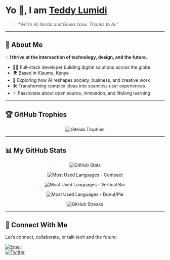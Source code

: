 # Yo 👋, I am [Teddy Lumidi](https://bio.link/teddylumidi)

> *“We're All Nerds and Geeks Now. Thanks to AI.”*

---

## 🚀 About Me

💡 **I thrive at the intersection of technology, design, and the future.**

- 👨‍💻 Full-stack developer building digital solutions across the globe  
- 🌍 Based in Kisumu, Kenya  
- 🔭 Exploring how AI reshapes society, business, and creative work  
- 🛠️ Transforming complex ideas into seamless user experiences  
- ✨ Passionate about open source, innovation, and lifelong learning

---

## 🏆 GitHub Trophies

<p align="center">
  <img src="https://github-profile-trophy.vercel.app/?username=teddylumidi&column=7&title_color=ffffff&icon_color=ffffff&text_color=ffffff&bg_color=000000" alt="GitHub Trophies" />
</p>

---

## 📊 My GitHub Stats

<p align="center">
  <img src="https://github-readme-stats.vercel.app/api?username=teddylumidi&show_icons=true&count_private=true&hide_border=true&title_color=ffffff&icon_color=ffffff&text_color=ffffff&bg_color=000000" alt="GitHub Stats" />
</p>

<p align="center">
  <img src="https://github-readme-stats.vercel.app/api/top-langs/?username=teddylumidi&layout=compact&hide_border=true&title_color=ffffff&text_color=ffffff&bg_color=000000" alt="Most Used Languages - Compact" />
</p>


<p align="center">
  <img src="https://github-readme-stats.vercel.app/api/top-langs/?username=teddylumidi&layout=bar&hide_border=true&title_color=ffffff&text_color=ffffff&bg_color=000000" alt="Most Used Languages - Vertical Bar" />
</p>

<p align="center">
  <img src="https://github-readme-stats.vercel.app/api/top-langs/?username=teddylumidi&layout=pie&hide_border=true&title_color=ffffff&text_color=ffffff&bg_color=000000&langs_count=8" alt="Most Used Languages - Donut/Pie" />
</p>

<p align="center">
  <img src="https://github-readme-streak-stats.herokuapp.com/?user=teddylumidi&theme=black-ice&hide_border=true&stroke=ffffff&ring=ffffff&fire=ffffff&currStreakLabel=ffffff" alt="GitHub Streaks" />
</p>

---

## 💬 Connect With Me

Let’s connect, collaborate, or talk tech and the future:

[![Email](https://img.shields.io/badge/Email-lumiditeddy%40gmail.com-red?style=for-the-badge&logo=gmail)](mailto:lumiditeddy@gmail.com)  
[![Twitter](https://img.shields.io/badge/Twitter-@teddylumidi-blue?style=for-the-badge&logo=twitter)](https://twitter.com/teddylumidi)
